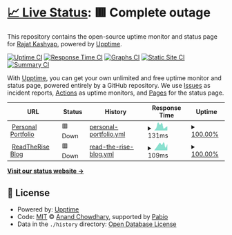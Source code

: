 # [📈 Live Status](https://STRK-ND.github.io/Site_uptime_skorasoft): <!--live status--> **🟥 Complete outage**

This repository contains the open-source uptime monitor and status page for [Rajat Kashyap](https://STRK-ND.github.io/Site_uptime_skorasoft), powered by [Upptime](https://github.com/upptime/upptime).

[![Uptime CI](https://github.com/STRK-ND/Site_uptime_skorasoft/workflows/Uptime%20CI/badge.svg)](https://github.com/STRK-ND/Site_uptime_skorasoft/actions?query=workflow%3A%22Uptime+CI%22)
[![Response Time CI](https://github.com/STRK-ND/Site_uptime_skorasoft/workflows/Response%20Time%20CI/badge.svg)](https://github.com/STRK-ND/Site_uptime_skorasoft/actions?query=workflow%3A%22Response+Time+CI%22)
[![Graphs CI](https://github.com/STRK-ND/Site_uptime_skorasoft/workflows/Graphs%20CI/badge.svg)](https://github.com/STRK-ND/Site_uptime_skorasoft/actions?query=workflow%3A%22Graphs+CI%22)
[![Static Site CI](https://github.com/STRK-ND/Site_uptime_skorasoft/workflows/Static%20Site%20CI/badge.svg)](https://github.com/STRK-ND/Site_uptime_skorasoft/actions?query=workflow%3A%22Static+Site+CI%22)
[![Summary CI](https://github.com/STRK-ND/Site_uptime_skorasoft/workflows/Summary%20CI/badge.svg)](https://github.com/STRK-ND/Site_uptime_skorasoft/actions?query=workflow%3A%22Summary+CI%22)

With [Upptime](https://upptime.js.org), you can get your own unlimited and free uptime monitor and status page, powered entirely by a GitHub repository. We use [Issues](https://github.com/STRK-ND/Site_uptime_skorasoft/issues) as incident reports, [Actions](https://github.com/STRK-ND/Site_uptime_skorasoft/actions) as uptime monitors, and [Pages](https://STRK-ND.github.io/Site_uptime_skorasoft) for the status page.

<!--start: status pages-->
<!-- This summary is generated by Upptime (https://github.com/upptime/upptime) -->
<!-- Do not edit this manually, your changes will be overwritten -->
<!-- prettier-ignore -->
| URL | Status | History | Response Time | Uptime |
| --- | ------ | ------- | ------------- | ------ |
| <img alt="" src="https://icons.duckduckgo.com/ip3/rajat-kashyap-portfolio.vercel.app.ico" height="13"> [Personal Portfolio](https://rajat-kashyap-portfolio.vercel.app) | 🟥 Down | [personal-portfolio.yml](https://github.com/STRK-ND/Site_uptime_skorasoft/commits/HEAD/history/personal-portfolio.yml) | <details><summary><img alt="Response time graph" src="./graphs/personal-portfolio/response-time-week.png" height="20"> 131ms</summary><br><a href="https://STRK-ND.github.io/Site_uptime_skorasoft/history/personal-portfolio"><img alt="Response time 172" src="https://img.shields.io/endpoint?url=https%3A%2F%2Fraw.githubusercontent.com%2FSTRK-ND%2FSite_uptime_skorasoft%2FHEAD%2Fapi%2Fpersonal-portfolio%2Fresponse-time.json"></a><br><a href="https://STRK-ND.github.io/Site_uptime_skorasoft/history/personal-portfolio"><img alt="24-hour response time 117" src="https://img.shields.io/endpoint?url=https%3A%2F%2Fraw.githubusercontent.com%2FSTRK-ND%2FSite_uptime_skorasoft%2FHEAD%2Fapi%2Fpersonal-portfolio%2Fresponse-time-day.json"></a><br><a href="https://STRK-ND.github.io/Site_uptime_skorasoft/history/personal-portfolio"><img alt="7-day response time 131" src="https://img.shields.io/endpoint?url=https%3A%2F%2Fraw.githubusercontent.com%2FSTRK-ND%2FSite_uptime_skorasoft%2FHEAD%2Fapi%2Fpersonal-portfolio%2Fresponse-time-week.json"></a><br><a href="https://STRK-ND.github.io/Site_uptime_skorasoft/history/personal-portfolio"><img alt="30-day response time 167" src="https://img.shields.io/endpoint?url=https%3A%2F%2Fraw.githubusercontent.com%2FSTRK-ND%2FSite_uptime_skorasoft%2FHEAD%2Fapi%2Fpersonal-portfolio%2Fresponse-time-month.json"></a><br><a href="https://STRK-ND.github.io/Site_uptime_skorasoft/history/personal-portfolio"><img alt="1-year response time 172" src="https://img.shields.io/endpoint?url=https%3A%2F%2Fraw.githubusercontent.com%2FSTRK-ND%2FSite_uptime_skorasoft%2FHEAD%2Fapi%2Fpersonal-portfolio%2Fresponse-time-year.json"></a></details> | <details><summary><a href="https://STRK-ND.github.io/Site_uptime_skorasoft/history/personal-portfolio">100.00%</a></summary><a href="https://STRK-ND.github.io/Site_uptime_skorasoft/history/personal-portfolio"><img alt="All-time uptime 99.84%" src="https://img.shields.io/endpoint?url=https%3A%2F%2Fraw.githubusercontent.com%2FSTRK-ND%2FSite_uptime_skorasoft%2FHEAD%2Fapi%2Fpersonal-portfolio%2Fuptime.json"></a><br><a href="https://STRK-ND.github.io/Site_uptime_skorasoft/history/personal-portfolio"><img alt="24-hour uptime 100.00%" src="https://img.shields.io/endpoint?url=https%3A%2F%2Fraw.githubusercontent.com%2FSTRK-ND%2FSite_uptime_skorasoft%2FHEAD%2Fapi%2Fpersonal-portfolio%2Fuptime-day.json"></a><br><a href="https://STRK-ND.github.io/Site_uptime_skorasoft/history/personal-portfolio"><img alt="7-day uptime 100.00%" src="https://img.shields.io/endpoint?url=https%3A%2F%2Fraw.githubusercontent.com%2FSTRK-ND%2FSite_uptime_skorasoft%2FHEAD%2Fapi%2Fpersonal-portfolio%2Fuptime-week.json"></a><br><a href="https://STRK-ND.github.io/Site_uptime_skorasoft/history/personal-portfolio"><img alt="30-day uptime 99.68%" src="https://img.shields.io/endpoint?url=https%3A%2F%2Fraw.githubusercontent.com%2FSTRK-ND%2FSite_uptime_skorasoft%2FHEAD%2Fapi%2Fpersonal-portfolio%2Fuptime-month.json"></a><br><a href="https://STRK-ND.github.io/Site_uptime_skorasoft/history/personal-portfolio"><img alt="1-year uptime 99.84%" src="https://img.shields.io/endpoint?url=https%3A%2F%2Fraw.githubusercontent.com%2FSTRK-ND%2FSite_uptime_skorasoft%2FHEAD%2Fapi%2Fpersonal-portfolio%2Fuptime-year.json"></a></details>
| <img alt="" src="https://icons.duckduckgo.com/ip3/readtherise.vercel.app.ico" height="13"> [ReadTheRise Blog](https://readtherise.vercel.app) | 🟥 Down | [read-the-rise-blog.yml](https://github.com/STRK-ND/Site_uptime_skorasoft/commits/HEAD/history/read-the-rise-blog.yml) | <details><summary><img alt="Response time graph" src="./graphs/read-the-rise-blog/response-time-week.png" height="20"> 109ms</summary><br><a href="https://STRK-ND.github.io/Site_uptime_skorasoft/history/read-the-rise-blog"><img alt="Response time 154" src="https://img.shields.io/endpoint?url=https%3A%2F%2Fraw.githubusercontent.com%2FSTRK-ND%2FSite_uptime_skorasoft%2FHEAD%2Fapi%2Fread-the-rise-blog%2Fresponse-time.json"></a><br><a href="https://STRK-ND.github.io/Site_uptime_skorasoft/history/read-the-rise-blog"><img alt="24-hour response time 126" src="https://img.shields.io/endpoint?url=https%3A%2F%2Fraw.githubusercontent.com%2FSTRK-ND%2FSite_uptime_skorasoft%2FHEAD%2Fapi%2Fread-the-rise-blog%2Fresponse-time-day.json"></a><br><a href="https://STRK-ND.github.io/Site_uptime_skorasoft/history/read-the-rise-blog"><img alt="7-day response time 109" src="https://img.shields.io/endpoint?url=https%3A%2F%2Fraw.githubusercontent.com%2FSTRK-ND%2FSite_uptime_skorasoft%2FHEAD%2Fapi%2Fread-the-rise-blog%2Fresponse-time-week.json"></a><br><a href="https://STRK-ND.github.io/Site_uptime_skorasoft/history/read-the-rise-blog"><img alt="30-day response time 142" src="https://img.shields.io/endpoint?url=https%3A%2F%2Fraw.githubusercontent.com%2FSTRK-ND%2FSite_uptime_skorasoft%2FHEAD%2Fapi%2Fread-the-rise-blog%2Fresponse-time-month.json"></a><br><a href="https://STRK-ND.github.io/Site_uptime_skorasoft/history/read-the-rise-blog"><img alt="1-year response time 154" src="https://img.shields.io/endpoint?url=https%3A%2F%2Fraw.githubusercontent.com%2FSTRK-ND%2FSite_uptime_skorasoft%2FHEAD%2Fapi%2Fread-the-rise-blog%2Fresponse-time-year.json"></a></details> | <details><summary><a href="https://STRK-ND.github.io/Site_uptime_skorasoft/history/read-the-rise-blog">100.00%</a></summary><a href="https://STRK-ND.github.io/Site_uptime_skorasoft/history/read-the-rise-blog"><img alt="All-time uptime 99.77%" src="https://img.shields.io/endpoint?url=https%3A%2F%2Fraw.githubusercontent.com%2FSTRK-ND%2FSite_uptime_skorasoft%2FHEAD%2Fapi%2Fread-the-rise-blog%2Fuptime.json"></a><br><a href="https://STRK-ND.github.io/Site_uptime_skorasoft/history/read-the-rise-blog"><img alt="24-hour uptime 99.99%" src="https://img.shields.io/endpoint?url=https%3A%2F%2Fraw.githubusercontent.com%2FSTRK-ND%2FSite_uptime_skorasoft%2FHEAD%2Fapi%2Fread-the-rise-blog%2Fuptime-day.json"></a><br><a href="https://STRK-ND.github.io/Site_uptime_skorasoft/history/read-the-rise-blog"><img alt="7-day uptime 100.00%" src="https://img.shields.io/endpoint?url=https%3A%2F%2Fraw.githubusercontent.com%2FSTRK-ND%2FSite_uptime_skorasoft%2FHEAD%2Fapi%2Fread-the-rise-blog%2Fuptime-week.json"></a><br><a href="https://STRK-ND.github.io/Site_uptime_skorasoft/history/read-the-rise-blog"><img alt="30-day uptime 99.68%" src="https://img.shields.io/endpoint?url=https%3A%2F%2Fraw.githubusercontent.com%2FSTRK-ND%2FSite_uptime_skorasoft%2FHEAD%2Fapi%2Fread-the-rise-blog%2Fuptime-month.json"></a><br><a href="https://STRK-ND.github.io/Site_uptime_skorasoft/history/read-the-rise-blog"><img alt="1-year uptime 99.77%" src="https://img.shields.io/endpoint?url=https%3A%2F%2Fraw.githubusercontent.com%2FSTRK-ND%2FSite_uptime_skorasoft%2FHEAD%2Fapi%2Fread-the-rise-blog%2Fuptime-year.json"></a></details>

<!--end: status pages-->

[**Visit our status website →**](https://STRK-ND.github.io/Site_uptime_skorasoft)

## 📄 License

- Powered by: [Upptime](https://github.com/upptime/upptime)
- Code: [MIT](./LICENSE) © [Anand Chowdhary](https://anandchowdhary.com), supported by [Pabio](https://pabio.com)
- Data in the `./history` directory: [Open Database License](https://opendatacommons.org/licenses/odbl/1-0/)

